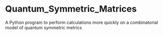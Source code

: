# Quantum_Symmetric_Matrices
A Python program to perform calculations more quickly on a combinatorial model of quantum symmetric metrics
